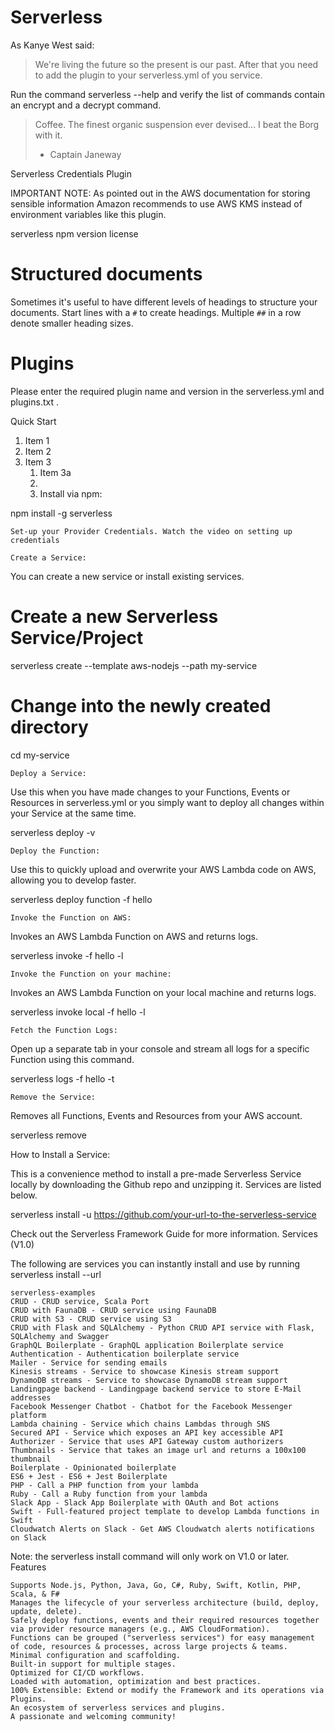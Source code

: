 # Serverless
As Kanye West said:

> We're living the future so
> the present is our past.
After that you need to add the plugin to your serverless.yml of you service.

Run the command serverless --help and verify the list of commands contain an encrypt and a decrypt command.

> Coffee. The finest organic suspension ever devised... I beat the Borg with it.
> - Captain Janeway
> 

Serverless Credentials Plugin

IMPORTANT NOTE: As pointed out in the AWS documentation for storing sensible information Amazon recommends to use AWS KMS instead of environment variables like this plugin.

serverless npm version license

# Structured documents

Sometimes it's useful to have different levels of headings to structure your documents. Start lines with a `#` to create headings. Multiple `##` in a row denote smaller heading sizes.

# Plugins

Please enter the required plugin name and version in the serverless.yml and plugins.txt .

Quick Start

   1. Item 1
1. Item 2
1. Item 3
   1. Item 3a
   2. 
   3.   Install via npm:

npm install -g serverless

    Set-up your Provider Credentials. Watch the video on setting up credentials

    Create a Service:

You can create a new service or install existing services.

# Create a new Serverless Service/Project
serverless create --template aws-nodejs --path my-service
# Change into the newly created directory
cd my-service

    Deploy a Service:

Use this when you have made changes to your Functions, Events or Resources in serverless.yml or you simply want to deploy all changes within your Service at the same time.

serverless deploy -v

    Deploy the Function:

Use this to quickly upload and overwrite your AWS Lambda code on AWS, allowing you to develop faster.

serverless deploy function -f hello

    Invoke the Function on AWS:

Invokes an AWS Lambda Function on AWS and returns logs.

serverless invoke -f hello -l

    Invoke the Function on your machine:

Invokes an AWS Lambda Function on your local machine and returns logs.

serverless invoke local -f hello -l

    Fetch the Function Logs:

Open up a separate tab in your console and stream all logs for a specific Function using this command.

serverless logs -f hello -t

    Remove the Service:

Removes all Functions, Events and Resources from your AWS account.

serverless remove

How to Install a Service:

This is a convenience method to install a pre-made Serverless Service locally by downloading the Github repo and unzipping it. Services are listed below.

serverless install -u https://github.com/your-url-to-the-serverless-service

Check out the Serverless Framework Guide for more information.
Services (V1.0)

The following are services you can instantly install and use by running serverless install --url <service-github-url>

    serverless-examples
    CRUD - CRUD service, Scala Port
    CRUD with FaunaDB - CRUD service using FaunaDB
    CRUD with S3 - CRUD service using S3
    CRUD with Flask and SQLAlchemy - Python CRUD API service with Flask, SQLAlchemy and Swagger
    GraphQL Boilerplate - GraphQL application Boilerplate service
    Authentication - Authentication boilerplate service
    Mailer - Service for sending emails
    Kinesis streams - Service to showcase Kinesis stream support
    DynamoDB streams - Service to showcase DynamoDB stream support
    Landingpage backend - Landingpage backend service to store E-Mail addresses
    Facebook Messenger Chatbot - Chatbot for the Facebook Messenger platform
    Lambda chaining - Service which chains Lambdas through SNS
    Secured API - Service which exposes an API key accessible API
    Authorizer - Service that uses API Gateway custom authorizers
    Thumbnails - Service that takes an image url and returns a 100x100 thumbnail
    Boilerplate - Opinionated boilerplate
    ES6 + Jest - ES6 + Jest Boilerplate
    PHP - Call a PHP function from your lambda
    Ruby - Call a Ruby function from your lambda
    Slack App - Slack App Boilerplate with OAuth and Bot actions
    Swift - Full-featured project template to develop Lambda functions in Swift
    Cloudwatch Alerts on Slack - Get AWS Cloudwatch alerts notifications on Slack

Note: the serverless install command will only work on V1.0 or later.
Features

    Supports Node.js, Python, Java, Go, C#, Ruby, Swift, Kotlin, PHP, Scala, & F#
    Manages the lifecycle of your serverless architecture (build, deploy, update, delete).
    Safely deploy functions, events and their required resources together via provider resource managers (e.g., AWS CloudFormation).
    Functions can be grouped ("serverless services") for easy management of code, resources & processes, across large projects & teams.
    Minimal configuration and scaffolding.
    Built-in support for multiple stages.
    Optimized for CI/CD workflows.
    Loaded with automation, optimization and best practices.
    100% Extensible: Extend or modify the Framework and its operations via Plugins.
    An ecosystem of serverless services and plugins.
    A passionate and welcoming community!

